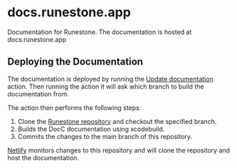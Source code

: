 # docs.runestone.app
Documentation for Runestone. The documentation is hosted at docs.runestone.app

## Deploying the Documentation

The documentation is deployed by running the [Update documentation](https://github.com/simonbs/docs.runestone.app/actions/workflows/update_documentation.yml) action. Then running the action it will ask which branch to build the documentation from.

The action then performs the following steps:

1. Clone the [Runestone repository](https://github.com/simonbs/runestone) and checkout the specified branch.
2. Builds the DocC documentation using xcodebuild.
3. Commits the changes to the main branch of this repository.

[Netlify](https://www.netlify.com) monitors changes to this repository and will clone the repository and host the documentation.

